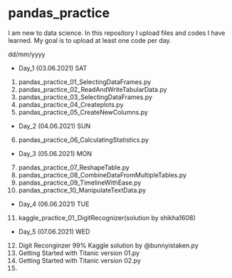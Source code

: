 # pandas_practice
I am new to data science. In this repository I upload files and codes I have learned.
My goal is to upload at least one code per day. 

dd/mm/yyyy

* Day_1 (03.06.2021) SAT
1) pandas_practice_01_SelectingDataFrames.py
2) pandas_practice_02_ReadAndWriteTabularData.py
3) pandas_practice_03_SelectingDataFrames.py
4) pandas_practice_04_Createplots.py
5) pandas_practice_05_CreateNewColumns.py

* Day_2 (04.06.2021) SUN
6) pandas_practice_06_CalculatingStatistics.py

* Day_3 (05.06.2021) MON
7) pandas_practice_07_ReshapeTable.py
8) pandas_practice_08_CombineDataFromMultipleTables.py
9) pandas_practice_09_TimelineWithEase.py
10) pandas_practice_10_ManipulateTextData.py

* Day_4 (06.06.2021) TUE
11) kaggle_practice_01_DigitRecognizer(solution by shikha1608)

* Day_5 (07.06.2021) WED
12) Digit Reconginzer 99% Kaggle solution by @bunnyistaken.py
13) Getting Started with Titanic version 01.py
14) Getting Started with Titanic version 02.py
15) 
